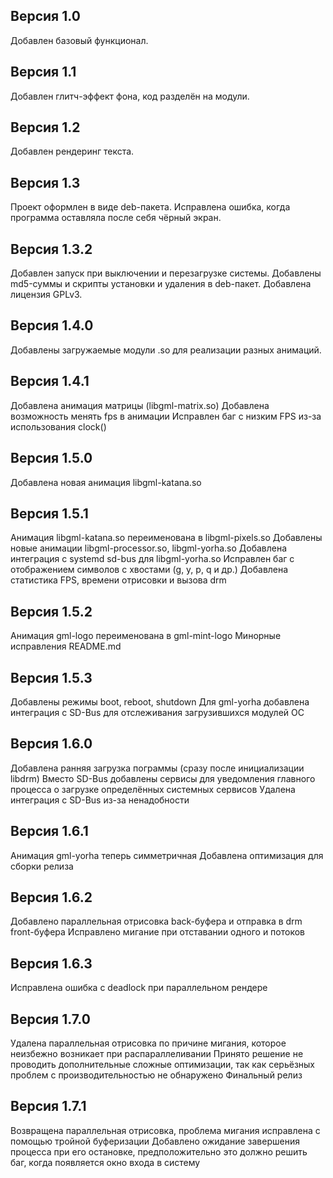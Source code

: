 ## Версия 1.0
Добавлен базовый функционал.

## Версия 1.1
Добавлен глитч-эффект фона, код разделён на модули.

## Версия 1.2
Добавлен рендеринг текста.

## Версия 1.3
Проект оформлен в виде deb-пакета.
Исправлена ошибка, когда программа оставляла после себя чёрный экран.

## Версия 1.3.2
Добавлен запуск при выключении и перезагрузке системы.
Добавлены md5-суммы и скрипты установки и удаления в deb-пакет.
Добавлена лицензия GPLv3.

## Версия 1.4.0
Добавлены загружаемые модули .so для реализации разных анимаций.

## Версия 1.4.1
Добавлена анимация матрицы (libgml-matrix.so)
Добавлена возможность менять fps в анимации
Исправлен баг с низким FPS из-за использования clock()

## Версия 1.5.0
Добавлена новая анимация libgml-katana.so

## Версия 1.5.1
Анимация libgml-katana.so переименована в libgml-pixels.so
Добавлены новые анимации libgml-processor.so, libgml-yorha.so
Добавлена интеграция с systemd sd-bus для libgml-yorha.so
Исправлен баг с отображением символов с хвостами (g, y, p, q и др.)
Добавлена статистика FPS, времени отрисовки и вызова drm

## Версия 1.5.2
Анимация gml-logo переименована в gml-mint-logo
Минорные исправления README.md

## Версия 1.5.3
Добавлены режимы boot, reboot, shutdown
Для gml-yorha добавлена интеграция с SD-Bus для отслеживания загрузившихся модулей ОС

## Версия 1.6.0
Добавлена ранняя загрузка пограммы (сразу после инициализации libdrm)
Вместо SD-Bus добавлены сервисы для уведомления главного процесса о загрузке определённых системных сервисов
Удалена интеграция с SD-Bus из-за ненадобности

## Версия 1.6.1
Анимация gml-yorha теперь симметричная
Добавлена оптимизация для сборки релиза

## Версия 1.6.2
Добавлено параллельная отрисовка back-буфера и отправка в drm front-буфера
Исправлено мигание при отставании одного и потоков

## Версия 1.6.3
Исправлена ошибка с deadlock при параллельном рендере

## Версия 1.7.0
Удалена параллельная отрисовка по причине мигания, которое неизбежно возникает при распараллеливании
Принято решение не проводить дополнительные сложные оптимизации, так как серьёзных проблем с производительностью не обнаружено
Финальный релиз

## Версия 1.7.1
Возвращена параллельная отрисовка, проблема мигания исправлена с помощью тройной буферизации
Добавлено ожидание завершения процесса при его остановке, предположительно это должно решить баг, когда появляется окно входа в систему
